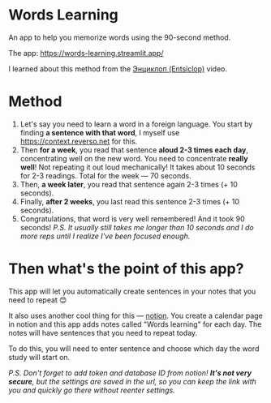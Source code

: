 # Words Learning
An app to help you memorize words using the 90-second method.

The app: https://words-learning.streamlit.app/

I learned about this method from the [Энциклоп (Entsiclop)](https://www.youtube.com/watch?v=Q8_rLOrt49o&t=2s&ab_channel=%D0%AD%D0%BD%D1%86%D0%B8%D0%BA%D0%BB%D0%BE%D0%BF) video.

# Method

1. Let's say you need to learn a word in a foreign language. You start by finding **a sentence with that word**, I myself use https://context.reverso.net for this.
2. Then **for a week**, you read that sentence **aloud 2-3 times each day**, concentrating well on the new word. You need to concentrate **really well**! Not repeating it out loud mechanically! It takes about 10 seconds for 2-3 readings. Total for the week — 70 seconds.
3. Then, **a week later**, you read that sentence again 2-3 times (+ 10 seconds).
4. Finally, **after 2 weeks**, you last read this sentence 2-3 times (+ 10 seconds).
5. Congratulations, that word is very well remembered! And it took 90 seconds!
*P.S. It usually still takes me longer than 10 seconds and I do more reps until I realize I've been focused enough.*

# Then what's the point of this app?

This app will let you automatically create sentences in your notes that you need to repeat 😊

It also uses another cool thing for this — [notion](https://www.notion.so/). You create a calendar page in notion and this app adds notes called "Words learning" for each day. The notes will have sentences that you need to repeat today.

To do this, you will need to enter sentence and choose which day the word study will start on.

*P.S. Don't forget to add token and database ID from notion! **It's not very secure**, but the settings are saved in the url, so you can keep the link with you and quickly go there without reenter settings.*